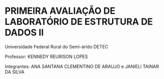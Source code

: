 # PRIMEIRA AVALIAÇÃO DE LABORATÓRIO DE ESTRUTURA DE DADOS II

Universidade Federal Rural do Semi-árido
DETEC

Professor: KENNEDY REURISON LOPES

Integrantes: ANA SANTANA CLEMENTINO DE ARAUJO e
             JANIELI TAINAR DA SILVA

